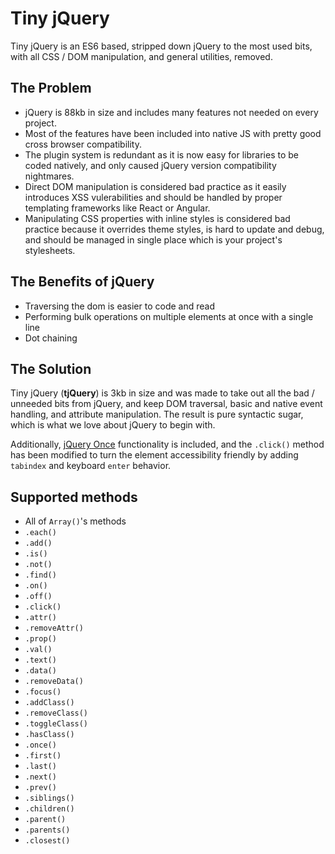 # Tiny jQuery
Tiny jQuery is an ES6 based, stripped down jQuery to the most used bits, with all CSS / DOM manipulation, and general utilities, removed.

## The Problem
- jQuery is 88kb in size and includes many features not needed on every project.
- Most of the features have been included into native JS with pretty good cross browser compatibility.
- The plugin system is redundant as it is now easy for libraries to be coded natively, and only caused jQuery version compatibility nightmares.
- Direct DOM manipulation is considered bad practice as it easily introduces XSS vulerabilities and should be handled by proper templating frameworks like React or Angular.
- Manipulating CSS properties with inline styles is considered bad practice because it overrides theme styles, is hard to update and debug, and should be managed in single place which is your project's stylesheets.

## The Benefits of jQuery
- Traversing the dom is easier to code and read
- Performing bulk operations on multiple elements at once with a single line
- Dot chaining

## The Solution
Tiny jQuery (**tjQuery**) is 3kb in size and was made to take out all the bad / unneeded bits from jQuery, and keep DOM traversal, basic and native event handling, and attribute manipulation. The result is pure syntactic sugar, which is what we love about jQuery to begin with.

Additionally, [jQuery Once](https://github.com/RobLoach/jquery-once) functionality is included, and the `.click()` method has been modified to turn the element accessibility friendly by adding `tabindex` and keyboard `enter` behavior.

## Supported methods
- All of `Array()`'s methods
- `.each()`
- `.add()`
- `.is()`
- `.not()`
- `.find()`
- `.on()`
- `.off()`
- `.click()`
- `.attr()`
- `.removeAttr()`
- `.prop()`
- `.val()`
- `.text()`
- `.data()`
- `.removeData()`
- `.focus()`
- `.addClass()`
- `.removeClass()`
- `.toggleClass()`
- `.hasClass()`
- `.once()`
- `.first()`
- `.last()`
- `.next()`
- `.prev()`
- `.siblings()`
- `.children()`
- `.parent()`
- `.parents()`
- `.closest()`
